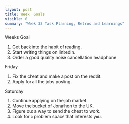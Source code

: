 ```yaml
---
layout: post
title: Week  Goals
visible: 0
summary: "Week 33 Task Planning, Retros and Learnings"
---
```


Weeks Goal
1. Get back into the habit of reading.
2. Start writing things on linkedin.
3. Order a good quality noise cancellation headphone

Friday
1. Fix the cheat and make a post on the reddit.
2. Apply for all the jobs posting.

Saturday
1. Continue applying on the job market.
2. Move the bucket of Jonathon to the UK.
3. Figure out a way to send the cheat to work.
4. Look for a problem space that interests you.
